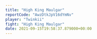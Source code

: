 ```yaml
---
title: "High King Maulgar"
reportCode: "AwzDtkJpV16dYmNv"
player: "Twinkii"
fight: "High King Maulgar"
date: 2021-09-15T19:58:37.879000+00:00
---
```

